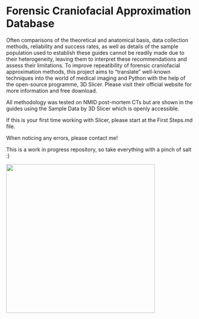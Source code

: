 # Forensic Craniofacial Approximation Database
Often comparisons of the theoretical and anatomical basis, data collection methods, reliability and success rates, as well as details of the sample population used to establish these guides cannot be readily made due to their heterogeneity, leaving them to interpret these recommendations and assess their limitations.
To improve repeatibility of forensic craniofacial approximation methods, this project aims to “translate” well-known techniques into the world of medical imaging and Python with the help of the open-source programme, 3D Slicer. Please visit their official website for  more information and free download.

All methodology was tested on NMID post-mortem CTs but are shown in the guides using the Sample Data by 3D Slicer which is  openly accessible.

If this is your first time working with Slicer, please start at the First Steps.md file.

When noticing any errors, please contact me!

This is a work in progress repository, so take everything with a pinch of salt :)


<img src="https://github.com/user-attachments/assets/87b7a617-e40c-455b-9880-90ee54df7536" width="400">

